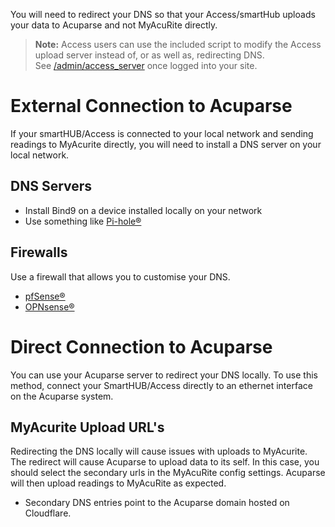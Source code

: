 You will need to redirect your DNS so that your Access/smartHub uploads your data to Acuparse and not MyAcuRite directly.
> **Note:** Access users can use the included script to modify the Access upload server instead of, or as well as, redirecting DNS. <br> See [/admin/access_server](/admin/access_server) once logged into your site.

# External Connection to Acuparse
If your smartHUB/Access is connected to your local network and sending readings to MyAcurite directly, you will need to install a DNS server on your local network.

## DNS Servers
* Install Bind9 on a device installed locally on your network
* Use something like [Pi-hole®](https://pi-hole.net)

## Firewalls
Use a firewall that allows you to customise your DNS.
* [pfSense®](https://www.pfsense.org/)
* [OPNsense®](https://opnsense.org/)

# Direct Connection to Acuparse
You can use your Acuparse server to redirect your DNS locally. To use this method, connect your SmartHUB/Access directly to an ethernet interface on the Acuparse system.

## MyAcurite Upload URL's

Redirecting the DNS locally will cause issues with uploads to MyAcurite. The redirect will cause Acuparse to upload data to its self. In this case, you should select the secondary urls in the MyAcuRite config settings. Acuparse will then upload readings to MyAcuRite as expected.

* Secondary DNS entries point to the Acuparse domain hosted on Cloudflare.
